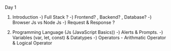Day 1

1) Introduction
   -) Full Stack ?
   -) Frontend? , Backend? , Database? 
   -) Browser Js vs Node Js
   -) Request & Response ?


2) Programming Language (Js (JavaScript Basics))
   -) Alerts & Prompts.
   -) Variables (var, let, const) & Datatypes
   -) Operators - Arithmatic Operator & Logical Operator